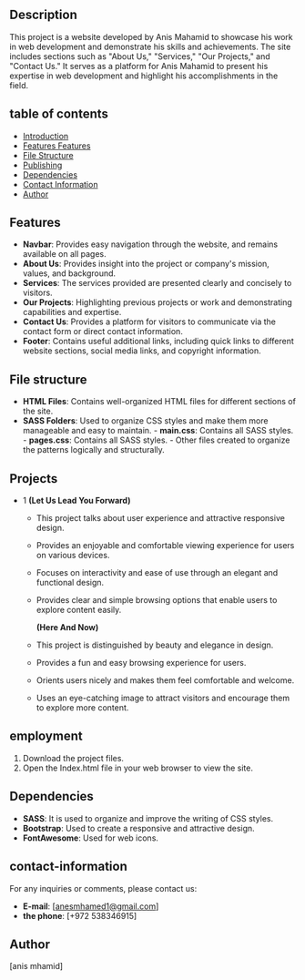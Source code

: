 ## Description

This project is a website developed by Anis Mahamid to showcase his work in web development and demonstrate his skills and achievements. The site includes sections such as "About Us," "Services," "Our Projects," and "Contact Us." It serves as a platform for Anis Mahamid to present his expertise in web development and highlight his accomplishments in the field.

## table of contents

- [Introduction](#Introduction)
- [Features Features](#Features)
- [File Structure](#file-structure)
- [Publishing](#Publishing)
- [Dependencies](#Dependencies)
- [Contact Information](#Contact-Information)
- [Author](#Author)

## Features

- **Navbar**: Provides easy navigation through the website, and remains available on all pages.
- **About Us**: Provides insight into the project or company's mission, values, and background.
- **Services**: The services provided are presented clearly and concisely to visitors.
- **Our Projects**: Highlighting previous projects or work and demonstrating capabilities and expertise.
- **Contact Us**: Provides a platform for visitors to communicate via the contact form or direct contact information.
- **Footer**: Contains useful additional links, including quick links to different website sections, social media links, and copyright information.

## File structure

- **HTML Files**: Contains well-organized HTML files for different sections of the site.
- **SASS Folders**: Used to organize CSS styles and make them more manageable and easy to maintain. - **main.css**: Contains all SASS styles. - **pages.css**: Contains all SASS styles. - Other files created to organize the patterns logically and structurally.

## Projects

- 1 **(Let Us Lead You Forward)**

  - This project talks about user experience and attractive responsive design.
  - Provides an enjoyable and comfortable viewing experience for users on various devices.
  - Focuses on interactivity and ease of use through an elegant and functional design.
  - Provides clear and simple browsing options that enable users to explore content easily.
    
    **(Here And Now)**

  - This project is distinguished by beauty and elegance in design.
  - Provides a fun and easy browsing experience for users.
  - Orients users nicely and makes them feel comfortable and welcome.
  - Uses an eye-catching image to attract visitors and encourage them to explore more content.

## employment

1. Download the project files.
2. Open the Index.html file in your web browser to view the site.

## Dependencies

- **SASS**: It is used to organize and improve the writing of CSS styles.
- **Bootstrap**: Used to create a responsive and attractive design.
- **FontAwesome**: Used for web icons.

## contact-information

For any inquiries or comments, please contact us:

- **E-mail**: [anesmhamed1@gmail.com]
- **the phone**: [+972 538346915]

## Author

[anis mhamid]
